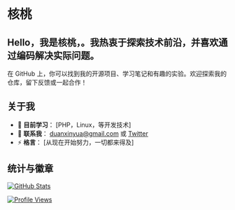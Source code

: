 


# 核桃

## Hello，我是核桃，。我热衷于探索技术前沿，并喜欢通过编码解决实际问题。

在 GitHub 上，你可以找到我的开源项目、学习笔记和有趣的实验。欢迎探索我的仓库，留下反馈或一起合作！

## 关于我
- 🌱 **目前学习**： [PHP，Linux，等开发技术]
- 💬 **联系我**： [duanxinyua@gmail.com](mailto:duanxinyua@gmail.com) 或 [Twitter](https://x.com/vt4pT5J9CIB9uhC)
- ⚡ **格言**： [从现在开始努力，一切都来得及]

## 统计与徽章
[![GitHub Stats](https://github-readme-stats.vercel.app/api?username=duanxinyua&show_icons=true&theme=dark)](https://github.com/duanxinyua)

[![Profile Views](https://komarev.com/ghpvc/?username=duanxinyua&label=Profile%20views&color=0e75b6&style=flat)](https://github.com/duanxinyua)
